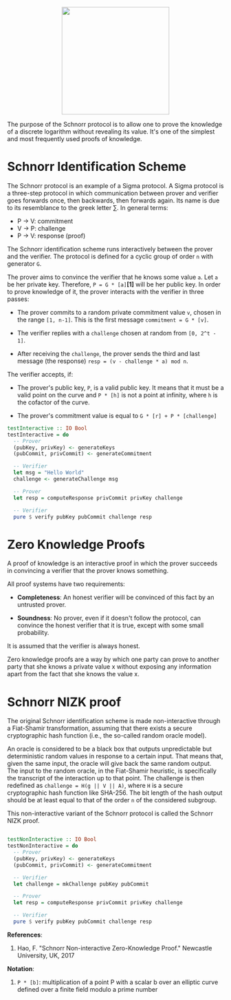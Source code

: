 <p align="center">
  <a href="http://www.adjoint.io"><img src="https://www.adjoint.io/images/logo-small.png" width="250"/></a>
</p>

The purpose of the Schnorr protocol is to allow one to prove the knowledge of a discrete logarithm without revealing its value. It's one of the simplest and most frequently used proofs of knowledge.

Schnorr Identification Scheme
=============================

The Schnorr protocol is an example of a Sigma protocol. A Sigma protocol is a three-step protocol in which communication between prover and verifier goes forwards once, then backwards, then forwards again. Its name is due to its resemblance to the greek letter &sum;. In general terms:

- P  ->  V:  commitment
- V  ->  P:  challenge
- P  ->  V:  response (proof)

The Schnorr identification scheme runs interactively between the prover and the verifier. The protocol is defined for a cyclic group of order `n` with generator `G`.

The prover aims to convince the verifier that he knows some value `a`. Let `a` be her private key. Therefore, `P = G * [a]`**[1]** will be her public key. In order to prove knowledge of it, the prover interacts with the verifier in three passes:

- The prover commits to a random private commitment value `v`, chosen in the range `[1, n-1]`. This is the first message `commitment = G * [v]`.

- The verifier replies with a `challenge` chosen at random from `[0, 2^t - 1]`.

- After receiving the `challenge`, the prover sends the third and last message (the response) `resp = (v - challenge * a) mod n`.

The verifier accepts, if:
- The prover's public key, `P`, is a valid public key. It means that it must be a valid point on the curve and `P * [h]` is not a point at infinity, where `h` is the cofactor of the curve.

- The prover's commitment value is equal to `G * [r] + P * [challenge]`

```haskell
testInteractive :: IO Bool
testInteractive = do
  -- Prover
  (pubKey, privKey) <- generateKeys
  (pubCommit, privCommit) <- generateCommitment

  -- Verifier
  let msg = "Hello World"
  challenge <- generateChallenge msg

  -- Prover
  let resp = computeResponse privCommit privKey challenge

  -- Verifier
  pure $ verify pubKey pubCommit challenge resp
```

Zero Knowledge Proofs
=====================

A proof of knowledge is an interactive proof in which the prover succeeds in convincing a verifier that the prover knows something.

All proof systems have two requirements:

- **Completeness**: An honest verifier will be convinced of this fact by an untrusted prover.

- **Soundness**: No prover, even if it doesn't follow the protocol, can convince the honest verifier that it is true, except with some small probability.

It is assumed that the verifier is always honest.

Zero knowledge proofs are a way by which one party can prove to another party that she knows a private value x without exposing any information apart from the fact that she knows the value x.

Schnorr NIZK proof
==================

The original Schnorr identification scheme is made non-interactive through a Fiat-Shamir transformation, assuming that there exists a secure cryptographic hash function (i.e., the so-called random oracle model).

An oracle is considered to be a black box that outputs unpredictable but deterministic random values in response to a certain input. That means that, given the same input, the oracle will give back the same random output. The input to the random oracle, in the Fiat-Shamir heuristic, is specifically the transcript of the interaction up to that point. The challenge is then redefined as `challenge = H(g || V || A)`, where `H` is a secure cryptographic hash function like SHA-256. The bit length of the hash output should be at least equal to that of the order `n` of the considered subgroup.

This non-interactive variant of the Schnorr protocol is called the Schnorr NIZK proof.

```haskell

testNonInteractive :: IO Bool
testNonInteractive = do
  -- Prover
  (pubKey, privKey) <- generateKeys
  (pubCommit, privCommit) <- generateCommitment

  -- Verifier
  let challenge = mkChallenge pubKey pubCommit

  -- Prover
  let resp = computeResponse privCommit privKey challenge

  -- Verifier
  pure $ verify pubKey pubCommit challenge resp

```

**References**:

1.  Hao, F. "Schnorr Non-interactive Zero-Knowledge Proof." Newcastle University, UK, 2017


**Notation**:

1. `P * [b]`: multiplication of a point P with a scalar b over an elliptic curve defined over a finite field modulo a prime number
